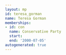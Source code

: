 ```yaml
---
layout: mp
id: teresa_gorman
name: Teresa Gorman
memberships:
- id: con
  name: Conservative Party
  start: 
  end: '2000-07-05'
autogenerated: true
---
```

